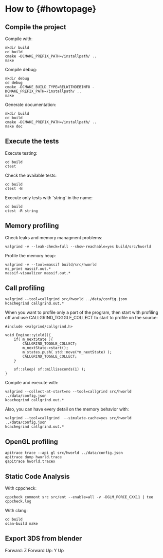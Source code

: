 How to                          {#howtopage}
======

Compile the project
-------------------

Compile with:
~~~~~~~~~~~~~~~~~~~~~
mkdir build
cd build
cmake -DCMAKE_PREFIX_PATH=/installpath/ ..
make
~~~~~~~~~~~~~~~~~~~~~

Compile debug:
~~~~~~~~~~~~~~~~~~~~~
mkdir debug
cd debug
cmake -DCMAKE_BUILD_TYPE=RELWITHDEBINFO -DCMAKE_PREFIX_PATH=/installpath/ ..
make
~~~~~~~~~~~~~~~~~~~~~

Generate documentation:
~~~~~~~~~~~~~~~~~~~~~
mkdir build
cd build
cmake -DCMAKE_PREFIX_PATH=/installpath/ ..
make doc
~~~~~~~~~~~~~~~~~~~~~

Execute the tests
-----------------

Execute testing:
~~~~~~~~~~~~~~~~~~~~~
cd build
ctest
~~~~~~~~~~~~~~~~~~~~~

Check the available tests:
~~~~~~~~~~~~~~~~~~~~~
cd build
ctest -N
~~~~~~~~~~~~~~~~~~~~~

Execute only tests with 'string' in the name:
~~~~~~~~~~~~~~~~~~~~~
cd build
ctest -R string
~~~~~~~~~~~~~~~~~~~~~

Memory profiling
----------------

Check leaks and memory managment problems:
~~~~~~~~~~~~~~~~~~~~~
valgrind -v --leak-check=full --show-reachable=yes build/src/hworld
~~~~~~~~~~~~~~~~~~~~~

Profile the memory heap:
~~~~~~~~~~~~~~~~~~~~~
valgrind -v --tool=massif build/src/hworld
ms_print massif.out.*
massif-visualizer massif.out.*
~~~~~~~~~~~~~~~~~~~~~

Call profiling
--------------

~~~~~~~~~~~~~~~~~~~~~
valgrind --tool=callgrind src/hworld ../data/config.json
kcachegrind callgrind.out.*
~~~~~~~~~~~~~~~~~~~~~

When you want to profile only a part of the program, then start with profiling
off and use CALLGRIND_TOGGLE_COLLECT to start to profile on the source:

~~~~~~~~~~~~~~~~~~~~~
#include <valgrind/callgrind.h>

void Engine::yield(){
    if( m_nextState ){
        CALLGRIND_TOGGLE_COLLECT;
        m_nextState->start();
        m_states.push( std::move(*m_nextState) );
        CALLGRIND_TOGGLE_COLLECT;
    }

    sf::sleep( sf::milliseconds(1) );
}
~~~~~~~~~~~~~~~~~~~~~

Compile and execute with:

~~~~~~~~~~~~~~~~~~~~~
valgrind --collect-at-start=no --tool=callgrind src/hworld ../data/config.json
kcachegrind callgrind.out.*
~~~~~~~~~~~~~~~~~~~~~

Also, you can have every detail on the memory behavior with:

~~~~~~~~~~~~~~~~~~~~~
valgrind --tool=callgrind  --simulate-cache=yes src/hworld ../data/config.json
kcachegrind callgrind.out.*
~~~~~~~~~~~~~~~~~~~~~

OpenGL profiling
----------------

~~~~~~~~~~~~~~~~~~~~~
apitrace trace --api gl src/hworld ../data/config.json
apitrace dump hworld.trace
qapitrace hworld.tracex
~~~~~~~~~~~~~~~~~~~~~

Static Code Analysis
--------------------

With cppcheck:

~~~~~~~~~~~~~~~~~~~~~
cppcheck commont src src/ent --enable=all -v -DGLM_FORCE_CXX11 | tee cppcheck.log
~~~~~~~~~~~~~~~~~~~~~

With clang:

~~~~~~~~~~~~~~~~~~~~~
cd build
scan-build make
~~~~~~~~~~~~~~~~~~~~~


Export 3DS from blender
-----------------------

Forward: Z Forward
Up: Y Up

